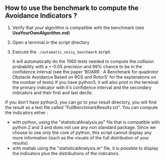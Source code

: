 ## How to use the benchmark to compute the Avoidance Indicators ?

1. Verify that your algorithm is compatible with the benchmark (see **UseYourOwnAlgorithm.md**)
2. Open a terminal in the script directory
3. Execute the ``./automatic_noisy_benchmark`` script. 

	It will automatically do the 1060 tests needed to compute the collision probability with a +-0.05 precision and 99% chance to be in the confidence interval (see the paper 'BOARR : A Benchmark for quadrotor Obstacle Avoidance Based on ROS and RotorS' for the explanations on the number of tests)
	If you have python3, it will also print in the terminal the primary indicator with it's confidence interval and the secondary indicators and their first and last decile. 

If you don't have python3, you can go to your result directory, you will find the result as a text file called "FullBenchmarkResults.txt".
You can compute the indicators either :
- with python, using the "statisticalAnalysis.py" file that is compatible with python 2 and 3 and does not use any non standard package. 
	Since we choose to use only the core of python, this script cannot display any more information (such as the visuals of the full distribution of your results).
- with matlab using the "statisticalAnalysis.m" file, it is possible to display the indicators plus the distributions of the indicators.
